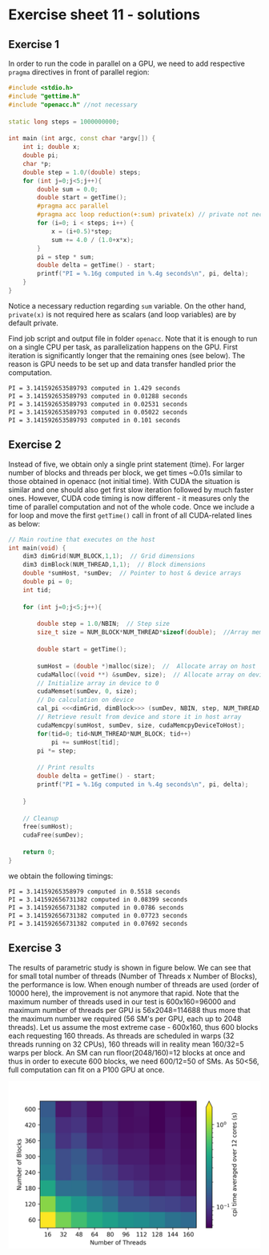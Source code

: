 # Exercise sheet 11 - solutions

## Exercise 1

In order to run the code in parallel on a GPU, we need to add respective `pragma` directives in front of parallel region:

```C++
#include <stdio.h> 
#include "gettime.h"
#include "openacc.h" //not necessary

static long steps = 1000000000;

int main (int argc, const char *argv[]) {
    int i; double x;
    double pi;
    char *p;
    double step = 1.0/(double) steps;
    for (int j=0;j<5;j++){
        double sum = 0.0;
        double start = getTime();
        #pragma acc parallel 
        #pragma acc loop reduction(+:sum) private(x) // private not necessary
        for (i=0; i < steps; i++) {
            x = (i+0.5)*step;
            sum += 4.0 / (1.0+x*x);
        }
        pi = step * sum;
        double delta = getTime() - start;
        printf("PI = %.16g computed in %.4g seconds\n", pi, delta);
    }
}
```

Notice a necessary reduction regarding `sum` variable. On the other hand, `private(x)` is not required here as scalars (and loop variables) are by default private.

Find job script and output file in folder `openacc`. Note that it is enough to run on a single CPU per task, as parallelization happens on the GPU. First iteration is significantly longer that the remaining ones (see below). The reason is GPU needs to be set up and data transfer handled prior the computation.

```
PI = 3.141592653589793 computed in 1.429 seconds
PI = 3.141592653589793 computed in 0.01288 seconds
PI = 3.141592653589793 computed in 0.02531 seconds
PI = 3.141592653589793 computed in 0.05022 seconds
PI = 3.141592653589793 computed in 0.101 seconds
```

## Exercise 2

Instead of five, we obtain only a single print statement (time). For larger number of blocks and threads per block, we get times ~0.01s similar to those obtained in openacc (not initial time). With CUDA the situation is similar and one should also get first slow iteration followed by much faster ones. However, CUDA code timing is now different - it measures only the time of parallel computation and not of the whole code. Once we include a for loop and move the first `getTime()` call in front of all CUDA-related lines as below:

```C++
// Main routine that executes on the host
int main(void) {
	dim3 dimGrid(NUM_BLOCK,1,1);  // Grid dimensions
	dim3 dimBlock(NUM_THREAD,1,1);  // Block dimensions
	double *sumHost, *sumDev;  // Pointer to host & device arrays
	double pi = 0;
	int tid;

	for (int j=0;j<5;j++){

		double step = 1.0/NBIN;  // Step size
		size_t size = NUM_BLOCK*NUM_THREAD*sizeof(double);  //Array memory size
		
		double start = getTime();
		
		sumHost = (double *)malloc(size);  //  Allocate array on host
		cudaMalloc((void **) &sumDev, size);  // Allocate array on device
		// Initialize array in device to 0
		cudaMemset(sumDev, 0, size);
		// Do calculation on device
		cal_pi <<<dimGrid, dimBlock>>> (sumDev, NBIN, step, NUM_THREAD, NUM_BLOCK); // call CUDA kernel
		// Retrieve result from device and store it in host array
		cudaMemcpy(sumHost, sumDev, size, cudaMemcpyDeviceToHost);
		for(tid=0; tid<NUM_THREAD*NUM_BLOCK; tid++)
			pi += sumHost[tid];
		pi *= step;

		// Print results
		double delta = getTime() - start;
		printf("PI = %.16g computed in %.4g seconds\n", pi, delta);

	}
	
	// Cleanup
	free(sumHost);
	cudaFree(sumDev);

	return 0;
}
```

we obtain the following timings:

```
PI = 3.14159265358979 computed in 0.5518 seconds
PI = 3.141592656731382 computed in 0.08399 seconds
PI = 3.141592656731382 computed in 0.0786 seconds
PI = 3.141592656731382 computed in 0.07723 seconds
PI = 3.141592656731382 computed in 0.07692 seconds
```

## Exercise 3

The results of parametric study is shown in figure below. We can see that for small total number of threads (Number of Threads x Number of Blocks), the performance is low. When enough number of threads are used (order of 10000 here), the improvement is not anymore that rapid. Note that the maximum number of threads used in our test is 600x160=96000 and maximum number of threads per GPU is 56x2048=114688 thus more that the maximum number we required (56 SM's per GPU, each up to 2048 threads). Let us assume the most extreme case - 600x160, thus 600 blocks each requesting 160 threads. As threads are scheduled in warps (32 threads running on 32 CPUs), 160 threads will in reality mean 160/32=5 warps per block. An SM can run floor(2048/160)=12 blocks at once and thus in order to execute 600 blocks, we need 600/12=50 of SMs. As 50<56, full computation can fit on a P100 GPU at once. 

![alt text](https://github.com/jbucko/hpc_esc_401/blob/master/exercise_session_11/solutions/cuda/cuda_parallelization_study.jpg)
